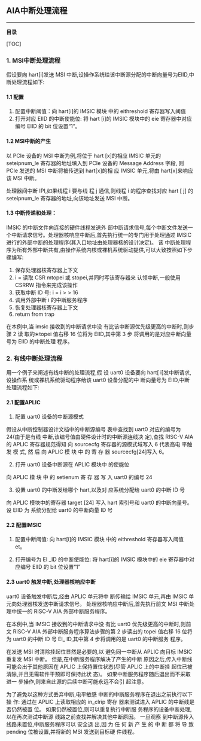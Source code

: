 ## AIA中断处理流程

------

**目录**

[TOC]

### 1. MSI中断处理流程

假设要向 hart[i]发送 MSI 中断,设操作系统给该中断源分配的中断向量号为EIID,中断处理流程如下:

#### 1.1 配置

1. 配置中断阈值：向 hart[i]的 IMSIC 模块 中的 eithreshold 寄存器写入阈值 
2. 打开对应 EIID 的中断使能位: 将 hart [i]的 IMSIC 模块中的 eie 寄存器中对应编号 EIID 的 bit 位设置“1”。

####  1.2 MSI中断的产生

以 PCIe 设备的 MSI 中断为例,将位于 hart [x]的相应 IMSIC 单元的 seteipnum_le 寄存器的地址填入到 PCIe 设备的 Message Address 字段, 则 PCIe 发送的 MSI 中断将被传送到 hart[x]的相 应 IMSIC 单元,将由 hart[x]来响应该 MSI 中断。 

处理器间中断 IPI,如果线程 i 要与线 程 j 通信,则线程 i 的程序查找对应 hart [ j] 的 seteipnum_le 寄存器的地址,向该地址发送 MSI 中断。

#### 1.3 中断传递和处理：

IMSIC 的中断文件向连接的硬件线程发送外 部中断请求信号,每个中断文件发送一个中断请求信号。处理器核响应中断后,首先执行统一的专门用于处理通过 IMSIC 进行的外部中断的处理程序(其入口地址由处理器核的设计决定)。 该 中断处理程序为所有外部中断共有,由操作系统内核或裸机系统驱动提供,可以大致按照如下步骤编写:

1. 保存处理器核寄存器上下文
2. i = 读取 CSR mtopei 或 stopei,并同时写该寄存器来 认领中断,一般使用 CSRRW 指令来完成该操作
3. 获取中断 ID 号: i = i > > 16
4. 调用外部中断 i 的中断服务程序
5. 恢复处理器核寄存器上下文
6. return from trap

在本例中,当 imsic 接收到的中断请求中没 有比该中断源优先级更高的中断时,则步骤 2 读 取的∗topei 值右移 16 位将为 EIID,其中第 3 步 将调用的是对应中断向量号为 EIID 的中断处理 程序。

###  2. 有线中断处理流程

用一个例子来阐述有线中断的处理流程,假 设 uart0 设备要向 hart[ i]发中断请求,设操作系 统或裸机系统驱动程序给该 uart0 设备分配的中 断向量号为 EIID,中断处理流程如下:

#### 2.1 配置APLIC

1. 配置 uart0 设备的中断源模式 

假设从中断控制器设计文档中的中断源编号 表中查找到 uart0 对应的编号为 24(由于是有线 中断,该编号值由硬件设计时的中断源连线决 定),查找 RISC-V AIA 的 APLIC 寄存器规范得知 向 sourcecfg 寄存器的源模式域写入 6 代表高电 平触 发 模 式, 然 后 向 APLIC 模 块 中 的 寄 存 器 sourcecfg[24]写入 6。

2. 打开 uart0 设备中断源在 APLIC 模块中 的使能位

向 APLIC 模 块 中 的 setienum 寄 存 器 写 入 uart0 的编号 24

3. 设置 uart0 的中断发给哪个 hart,以及对 应系统分配给 uart0 的中断 ID 号

向 APLIC 模块中的寄存器 target [24] 写入 hart 索引号和 uart0 的中断向量号。 设 EIID 为 系统分配给 uart0 的中断向量 ID 号

#### 2.2 配置IMSIC

1. 配置中断阈值: 向 hart[i]的 IMSIC 模块 中的 eithreshold 寄存器写入阈值 et。

2. 打开编号为 EI _ID 的中断使能位: 将 hart[i]的 IMSIC 模块中的 eie 寄存器中对应编号 EIID 的 bit 位设置“1”

#### 2.3 uart0 触发中断,处理器核响应中断

uart0 设备触发中断后,经由 APLIC 单元将中 断传输给 IMSIC 单元,再由 IMSIC 单元向处理器核发送中断请求信号。 处理器核响应中断后,首先执行前文 MSI 中断处理中统一的 RISC-V AIA 外部中断服务程序。

在本例中,当 IMSIC 接收到的中断请求中没 有比 uart0 优先级更高的中断时,则前文 RISC-V AIA 外部中断服务程序算法步骤的第 2 步读出的 topei 值右移 16 位将为 uart0 的中断 ID 号 EI_ ID,其中第 4 步将调用的是 uart0 的中断服务 程序。

在发送 MSI 时清除挂起位显然是必要的,以 避免同一中断从 APLIC 向目标 IMSIC 重复发 MSI 中断。 但是,在中断服务程序解决了产生的中断 原因之后,传入中断线可能会出于其他原因在 APLIC 上保持置位状态(尽管 APLIC 上的中断挂 起位已被清除,并且无需软件干预即可保持此状 态)。 如果中断服务程序随后退出而不采取进一 步操作,则来自此源的后续中断可能永远不会引 起注意。

为了避免以这种方式丢弃中断,电平敏感 中断的中断服务程序在退出之前执行以下操 作: 通过在 APLIC 上读取相应的 in_clrip 寄存 器来测试进入 APLIC 的中断线是否仍然被置 位。 如果仍然被置位,则可以重复执行中断服 务程序的设备中断处理,以在再次测试中断源 线路之前查找并解决其他中断原因。 一旦观察 到中断源传入线路未置位,中断服务程序可以 安全退 出,因 为 任 何 新 产 生 的 中 断 都 将 导 致 pending 位被设置,并将新的 MSI 发送到目标硬 件线程。 
